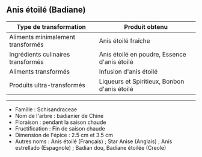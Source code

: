 ## Anis étoilé (Badiane)

| **Type de transformation**         | **Produit obtenu**                           |
| ---------------------------------- | -------------------------------------------- |
| Aliments minimalement transformés  | Anis étoilé fraîche                          |
| Ingrédients culinaires transformés | Anis étoilé en poudre, Essence d'anis étoilé |
| Aliments transformés               | Infusion d'anis étoilé                       |
| Produits ultra-transformés         | Liqueurs et Spiritieux, Bonbon d'anis étoilé |

---

- Famille : Schisandraceae
- Nom de l'arbre : badianier de Chine
- Floraison : pendant la saison chaude
- Fructification : Fin de saison chaude
- Dimension de l'épice : 2.5 cm et 3.5 cm
- Autres noms : Anis étoilé (Français) ; Star Anise (Anglais) ; Anís estrellado (Espagnole) ; Badian dou, Badiane étoilée
  (Creole)
